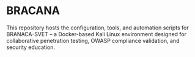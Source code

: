 # BRACANA
This repository hosts the configuration, tools, and automation scripts for BRANACA-SVET – a Docker-based Kali Linux environment designed for collaborative penetration testing, OWASP compliance validation, and security education.
